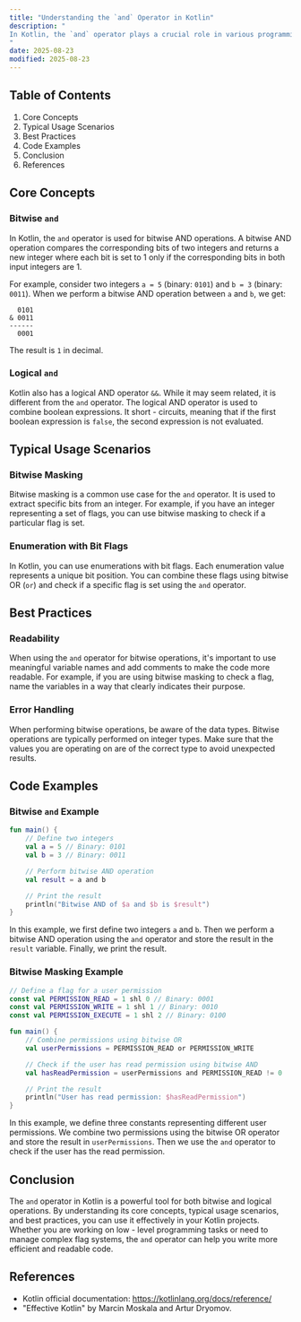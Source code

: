 ```yaml
---
title: "Understanding the `and` Operator in Kotlin"
description: "
In Kotlin, the `and` operator plays a crucial role in various programming scenarios, especially when dealing with bitwise operations and logical conditions. This blog post aims to provide a comprehensive guide to the `and` operator, covering its core concepts, typical usage scenarios, and best practices. By the end of this article, intermediate - to - advanced software engineers will have a deeper understanding of how to use the `and` operator effectively in their Kotlin projects.
"
date: 2025-08-23
modified: 2025-08-23
---
```


## Table of Contents
1. Core Concepts
2. Typical Usage Scenarios
3. Best Practices
4. Code Examples
5. Conclusion
6. References

## Core Concepts
### Bitwise `and`
In Kotlin, the `and` operator is used for bitwise AND operations. A bitwise AND operation compares the corresponding bits of two integers and returns a new integer where each bit is set to 1 only if the corresponding bits in both input integers are 1.

For example, consider two integers `a = 5` (binary: `0101`) and `b = 3` (binary: `0011`). When we perform a bitwise AND operation between `a` and `b`, we get:

```plaintext
  0101
& 0011
------
  0001
```

The result is `1` in decimal.

### Logical `and`
Kotlin also has a logical AND operator `&&`. While it may seem related, it is different from the `and` operator. The logical AND operator is used to combine boolean expressions. It short - circuits, meaning that if the first boolean expression is `false`, the second expression is not evaluated.

## Typical Usage Scenarios
### Bitwise Masking
Bitwise masking is a common use case for the `and` operator. It is used to extract specific bits from an integer. For example, if you have an integer representing a set of flags, you can use bitwise masking to check if a particular flag is set.

### Enumeration with Bit Flags
In Kotlin, you can use enumerations with bit flags. Each enumeration value represents a unique bit position. You can combine these flags using bitwise OR (`or`) and check if a specific flag is set using the `and` operator.

## Best Practices
### Readability
When using the `and` operator for bitwise operations, it's important to use meaningful variable names and add comments to make the code more readable. For example, if you are using bitwise masking to check a flag, name the variables in a way that clearly indicates their purpose.

### Error Handling
When performing bitwise operations, be aware of the data types. Bitwise operations are typically performed on integer types. Make sure that the values you are operating on are of the correct type to avoid unexpected results.

## Code Examples

### Bitwise `and` Example
```kotlin
fun main() {
    // Define two integers
    val a = 5 // Binary: 0101
    val b = 3 // Binary: 0011

    // Perform bitwise AND operation
    val result = a and b

    // Print the result
    println("Bitwise AND of $a and $b is $result")
}
```
In this example, we first define two integers `a` and `b`. Then we perform a bitwise AND operation using the `and` operator and store the result in the `result` variable. Finally, we print the result.

### Bitwise Masking Example
```kotlin
// Define a flag for a user permission
const val PERMISSION_READ = 1 shl 0 // Binary: 0001
const val PERMISSION_WRITE = 1 shl 1 // Binary: 0010
const val PERMISSION_EXECUTE = 1 shl 2 // Binary: 0100

fun main() {
    // Combine permissions using bitwise OR
    val userPermissions = PERMISSION_READ or PERMISSION_WRITE

    // Check if the user has read permission using bitwise AND
    val hasReadPermission = userPermissions and PERMISSION_READ != 0

    // Print the result
    println("User has read permission: $hasReadPermission")
}
```
In this example, we define three constants representing different user permissions. We combine two permissions using the bitwise OR operator and store the result in `userPermissions`. Then we use the `and` operator to check if the user has the read permission.

## Conclusion
The `and` operator in Kotlin is a powerful tool for both bitwise and logical operations. By understanding its core concepts, typical usage scenarios, and best practices, you can use it effectively in your Kotlin projects. Whether you are working on low - level programming tasks or need to manage complex flag systems, the `and` operator can help you write more efficient and readable code.

## References
- Kotlin official documentation: https://kotlinlang.org/docs/reference/
- "Effective Kotlin" by Marcin Moskala and Artur Dryomov.